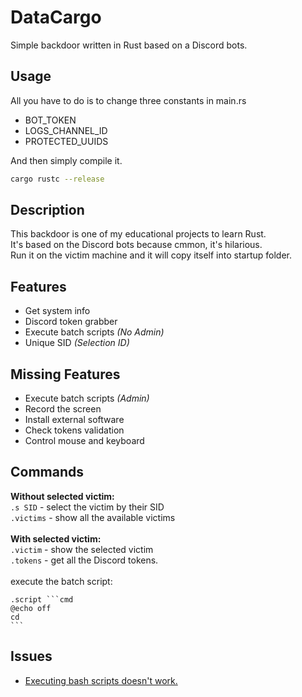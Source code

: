 # DataCargo

Simple backdoor written in Rust based on a Discord bots.

## Usage

All you have to do is to change three constants in main.rs 
- BOT_TOKEN
- LOGS_CHANNEL_ID
- PROTECTED_UUIDS

And then simply compile it.
```bash
cargo rustc --release
```

## Description

This backdoor is one of my educational projects to learn Rust. <br>
It's based on the Discord bots because cmmon, it's hilarious. <br>
Run it on the victim machine and it will copy itself into startup folder.

## Features
- Get system info
- Discord token grabber
- Execute batch scripts *(No Admin)*
- Unique SID *(Selection ID)*

## Missing Features
- Execute batch scripts *(Admin)*
- Record the screen
- Install external software
- Check tokens validation
- Control mouse and keyboard

## Commands
**Without selected victim:** <br>
`.s SID` - select the victim by their SID <br>
`.victims` - show all the available victims <br>
<br>
**With selected victim:** <br>
`.victim` - show the selected victim <br>
`.tokens` - get all the Discord tokens. <br>
<br>
execute the batch script:
```
.script `­``cmd
@echo off
cd
``­`
```

## Issues
 - [Executing bash scripts doesn't work.](https://github.com/DmitrijVC/DataCargo/issues/1)
